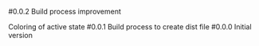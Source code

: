 #0.0.2
Build process improvement

Coloring of active state
#0.0.1
Build process to create dist file
#0.0.0
Initial version